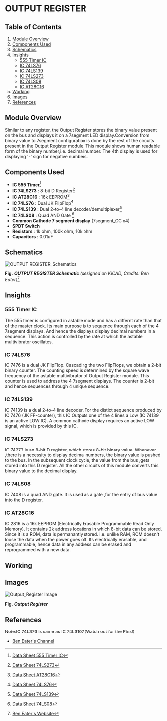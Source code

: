 
# OUTPUT REGISTER

## Table of Contents
1. [Module Overview](#module-overview)
2. [Components Used](#components-used)
3. [Schematics](#schematics)
4. [Insights](#insights)
     -  [555 Timer IC](#555-timer-ic)
     -  [IC 74LS76](#ic-74ls76)
     -  [IC 74LS139](#ic-74ls139)
     -  [IC 74LS273](#ic-74ls273)
     -  [IC 74LS08](#ic-74ls08)
     -  [IC AT28C16](#ic-at28c16)
5. [Working](#working)
6. [Images](#images)
7. [References](#references)

## Module Overview

Similar to any register, the Output Register stores the binary value present on the bus and displays it on a 7segment LED display.Conversion from binary value to 7segment configuration is done by the rest of the circuits present in the Output Register module. This module shows human readable form of the binary number,i.e. decimal number. The 4th display is used for displaying '-' sign for negative numbers.

## Components Used

- **IC 555 Timer**[^1]
- **IC 74LS273** : 8-bit D Register[^2]
- **IC AT28C16** : 16k EEPROM[^3]
- **IC 74LS76**  : Dual JK FlipFlop[^4]
- **IC 74LS139** : Dual 2-to-4 line decoder/demultiplexer[^5]
- **IC  74LS08** : Quad AND Gate [^6]
- **Common Cathode 7 segment display** (7segment_CC x4)
- **SPDT Switch**
- **Resistors** : 1k ohm, 100k ohm, 10k ohm
- **Capacitors** : 0.01uF

## Schematics

![OUTPUT REGISTER_Schematics](https://eater.net/schematics/output.png)

**Fig.** ***OUTPUT REGISTER Schematic*** *(designed on KiCAD, Credits: Ben Eater)*[^7]

## Insights

### 555 Timer IC

The 555 timer is configured in astable mode and has a differnt rate than that of the master clock. Its main purpose is to sequence through each of the 4 7segment displays. And hence the displays display decimal numbers in a sequence. This action is controlled by the rate at which the astable multivibrator oscillates.

### IC 74LS76

IC 7476 is a dual JK FlipFlop. Cascading the two FlipFlops,  we obtain a 2-bit binary counter. The counting speed is determined by the square wave frequency of the astable multivibrator of Output Register module. This counter is used to address the 4 7segment displays. The counter is 2-bit and hence sequences through 4 unique sequence.

### IC 74LS139

IC 74139 is a dual 2-to-4 line decoder. For the distict sequence produced by IC 7476 (JK FF-counter), this IC Outputs one of the 4 lines a Low (IC 74139 is an active LOW IC). A common cathode display requires an active LOW signal, which is provided by this IC.

### IC 74LS273

IC 74273 is an 8-bit D register, which stores 8-bit binary value. Whenever ,there is a necessity to display decimal numbers, the binary value is pushed to the bus. In the subsequent clock cycle, the value from the bus ,gets stored into this D register. All the other circuits of this module converts this binary value to the decimal display.

### IC 74LS08

IC 7408 is a quad AND gate. It is used as a gate ,for the entry of bus value into the D register.

### IC AT28C16

IC 2816 is a 16k EEPROM (Electrically Erasable Programmable Read Only Memory). It contains 2k address locations in which 8-bit data can be stored. Since it is a ROM, data is permanantly stored. i.e. unlike RAM, ROM doesn't loose the data when the power goes off. Its electrically erasable, and programmable, hence data in any address can be erased and reprogrammed with a new data.

## Working

## Images

![Output_Register Image](https://github.com/Abhilash-bhat/EightBitComputer/assets/78137287/48a58ed5-21ec-42b4-8e81-35587681049c)


**Fig.** ***Output Register***

## References

[^1]: [Data Sheet 555 Timer IC](https://eater.net/datasheets/lm555.pdf)

[^2]: [Data Sheet 74LS273](https://eater.net/datasheets/74ls273.pdf)

[^3]: [Data Sheet AT28C16](https://eater.net/datasheets/28c16.pdf)

[^4]: [Data Sheet 74LS76](https://eater.net/datasheets/74ls107.pdf)

[^5]: [Data Sheet 74LS139](https://eater.net/datasheets/74ls139.pdf)
 
[^6]: [Data Sheet 74LS08](https://eater.net/datasheets/74ls08.pdf)

[^7]: [Ben Eater's Website](https://eater.net/8bit)

Note:IC 74LS76 is same as IC 74LS107.(Watch out for the Pins!)
* [Ben Eater's Channel](https://www.youtube.com/playlist?list=PLowKtXNTBypGqImE405J2565dvjafglHU)
